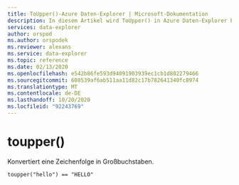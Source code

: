 ```yaml
---
title: ToUpper()-Azure Daten-Explorer | Microsoft-Dokumentation
description: In diesem Artikel wird ToUpper() in Azure Daten-Explorer beschrieben.
services: data-explorer
author: orspod
ms.author: orspodek
ms.reviewer: alexans
ms.service: data-explorer
ms.topic: reference
ms.date: 02/13/2020
ms.openlocfilehash: e542b86fe593d94091903939ec1cb1d802279466
ms.sourcegitcommit: 608539af6ab511aa11d82c17b782641340fc8974
ms.translationtype: MT
ms.contentlocale: de-DE
ms.lasthandoff: 10/20/2020
ms.locfileid: "92243769"
---
```

# <a name="toupper"></a>toupper()

Konvertiert eine Zeichenfolge in Großbuchstaben.

```kusto
toupper("hello") == "HELLO"
```